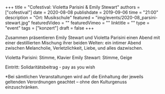 +++
title = "Cofestival: Violetta Parisini & Emily Stewart"
authors = ["cofestival"]
date = 2020-08-08
publishdate = 2019-09-06
time = "21:00"
description = "Ort: Musikschule"
featured = "img/events/2020-08_parsini-stewart.jpg"
featuredVideo = ""
featuredVimeo = ""
linktitle = ""
type = "event"
tags = ["konzert"]
draft = false
+++

Zusammen präsentieren Emily Stewart und Violetta Parisini einen Abend mit einer destillierten Mischung ihrer beiden Welten: ein intimer Abend zwischen Melancholie, Verletzlichkeit, Liebe, und alles dazwischen.

Violetta Parisini: Stimme, Klavier
Emily Stewart: Stimme, Geige

Eintritt: Solidaritätsbeitrag - pay as you wish

*Bei sämtlichen Veranstaltungen wird auf die Einhaltung der jeweils geltenden Verordnungen geachtet – ohne den Kulturgenuss einzuschränken.
